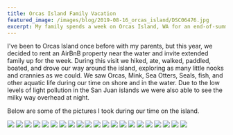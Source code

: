 ```yaml
---
title: Orcas Island Family Vacation
featured_image: /images/blog/2019-08-16_orcas_island/DSC06476.jpg
excerpt: My family spends a week on Orcas Island, WA for an end-of-summer vacation.
---
```


I've been to Orcas Island once before with my parents, but this year, we decided to rent an AirBnB property near the water and invite extended family up for the week. During this visit we hiked, ate, walked, paddled, boated, and drove our way around the island, exploring as many little nooks and crannies as we could. We saw Orcas, Mink, Sea Otters, Seals, fish, and other aquatic life during our time on shore and in the water. Due to the low levels of light pollution in the San Juan islands we were also able to see the milky way overhead at night.

Below are some of the pictures I took during our time on the island.


<div class='gallery' data-columns='3'>
    <img src='/images/blog/2019-08-16_orcas_island/DSC06423.jpg'>
    <img src='/images/blog/2019-08-16_orcas_island/DSC06457.jpg'>
    <img src='/images/blog/2019-08-16_orcas_island/DSC06476.jpg'>
    <img src='/images/blog/2019-08-16_orcas_island/DSC06488.jpg'>
    <img src='/images/blog/2019-08-16_orcas_island/DSC06631.jpg'>
    <img src='/images/blog/2019-08-16_orcas_island/DSC06635.jpg'>
    <img src='/images/blog/2019-08-16_orcas_island/DSC06662.jpg'>
    <img src='/images/blog/2019-08-16_orcas_island/DSC06895.jpg'>
    <img src='/images/blog/2019-08-16_orcas_island/DSC06970.jpg'>
    <img src='/images/blog/2019-08-16_orcas_island/DSC07142.jpg'>
    <img src='/images/blog/2019-08-16_orcas_island/DSC07158.jpg'>
    <img src='/images/blog/2019-08-16_orcas_island/DSC07207.jpg'>
    <img src='/images/blog/2019-08-16_orcas_island/DSC07279.jpg'>
    <img src='/images/blog/2019-08-16_orcas_island/DSC07310.jpg'>
    <img src='/images/blog/2019-08-16_orcas_island/DSC07327.jpg'>
    <img src='/images/blog/2019-08-16_orcas_island/DSC07373.jpg'>
    <img src='/images/blog/2019-08-16_orcas_island/DSC07438.jpg'>
    <img src='/images/blog/2019-08-16_orcas_island/DSC07439.jpg'>
    <img src='/images/blog/2019-08-16_orcas_island/DSC07437.jpg'>
    <img src='/images/blog/2019-08-16_orcas_island/DSC06469.jpg'>
    <img src='/images/blog/2019-08-16_orcas_island/DSC07462.jpg'>
</div>
